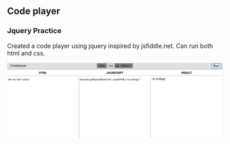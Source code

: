 ## Code player

### Jquery Practice

Created a code player using jquery inspired by jsfiddle.net. Can run both html and css.

<center>
<img src="./image.png" />
</center>
